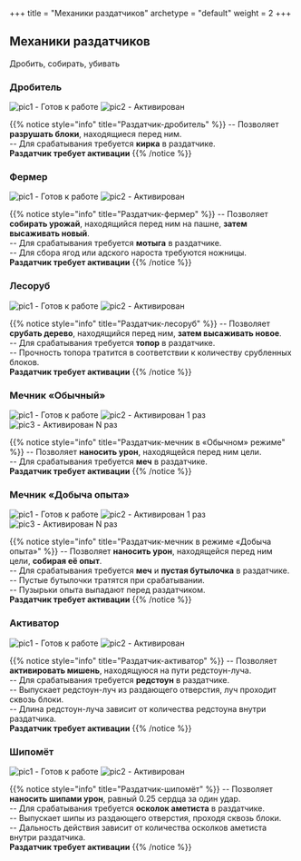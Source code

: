 +++
title = "Механики раздатчиков"
archetype = "default"
weight = 2
+++

## Механики раздатчиков
<gray>Дробить, собирать, убивать</gray>

### Дробитель
![pic1 - Готов к работе](/images/dispensers/miner.png?classes=inline)
![pic2 - Активирован](/images/dispensers/miner-activated.png?classes=inline)

{{% notice style="info" title="Раздатчик-дробитель" %}}
-- Позволяет **разрушать блоки**, находящиеся перед ним.\
-- Для срабатывания требуется **кирка** в раздатчике.\
<blue><i class="fa-solid fa-circle-exclamation fa-xs scale"></i> **Раздатчик требует активации**</blue>
{{% /notice %}}

### Фермер
![pic1 - Готов к работе](/images/dispensers/farmer.png?classes=inline)
![pic2 - Активирован](/images/dispensers/farmer-activated.png?classes=inline)

{{% notice style="info" title="Раздатчик-фермер" %}}
-- Позволяет **собирать урожай**, находящийся перед ним на пашне, **затем высаживать новый**.\
-- Для срабатывания требуется **мотыга** в раздатчике.\
-- Для сбора ягод или адского нароста требуются ножницы.\
<blue><i class="fa-solid fa-circle-exclamation fa-xs scale"></i> **Раздатчик требует активации**</blue>
{{% /notice %}}

### Лесоруб
![pic1 - Готов к работе](/images/dispensers/woodcutter.png?classes=inline)
![pic2 - Активирован](/images/dispensers/woodcutter-activated.png?classes=inline)

{{% notice style="info" title="Раздатчик-лесоруб" %}}
-- Позволяет **срубать дерево**, находящийся перед ним, **затем высаживать новое**.\
-- Для срабатывания требуется **топор** в раздатчике.\
-- Прочность топора тратится в соответствии к количеству срубленных блоков.\
<blue><i class="fa-solid fa-circle-exclamation fa-xs scale"></i> **Раздатчик требует активации**</blue>
{{% /notice %}}

### Мечник «Обычный»
![pic1 - Готов к работе](/images/dispensers/sword.png?classes=inline)
![pic2 - Активирован 1 раз](/images/dispensers/sword-1-activated.png?classes=inline)
![pic3 - Активирован N раз](/images/dispensers/sword-n-activated.png?classes=inline)

{{% notice style="info" title="Раздатчик-мечник в «Обычном» режиме" %}}
-- Позволяет **наносить урон**, находящейся перед ним цели.\
-- Для срабатывания требуется **меч** в раздатчике.\
<blue><i class="fa-solid fa-circle-exclamation fa-xs scale"></i> **Раздатчик требует активации**</blue>
{{% /notice %}}

### Мечник «Добыча опыта»
![pic1 - Готов к работе](/images/dispensers/sword-exp.png?classes=inline)
![pic2 - Активирован 1 раз](/images/dispensers/sword-exp-1-activated.png?classes=inline)
![pic3 - Активирован N раз](/images/dispensers/sword-exp-n-activated.png?classes=inline)

{{% notice style="info" title="Раздатчик-мечник в режиме «Добыча опыта»" %}}
-- Позволяет **наносить урон**, находящейся перед ним цели, **собирая её опыт**.\
-- Для срабатывания требуется **меч** и **пустая бутылочка** в раздатчике.\
-- Пустые бутылочки тратятся при срабатывании.\
-- Пузырьки опыта выпадают перед раздатчиком.\
<blue><i class="fa-solid fa-circle-exclamation fa-xs scale"></i> **Раздатчик требует активации**</blue>
{{% /notice %}}

### Активатор
![pic1 - Готов к работе](/images/none.jpg?classes=inline)
![pic2 - Активирован](/images/none.jpg?classes=inline)

{{% notice style="info" title="Раздатчик-активатор" %}}
-- Позволяет **активировать мишень**, находящуюся на пути редстоун-луча.\
-- Для срабатывания требуется **редстоун** в раздатчике.\
-- Выпускает редстоун-луч из раздающего отверстия, луч проходит сквозь блоки.\
-- Длина редстоун-луча зависит от количества редстоуна внутри раздатчика.\
<blue><i class="fa-solid fa-circle-exclamation fa-xs scale"></i> **Раздатчик требует активации**</blue>
{{% /notice %}}


### Шипомёт
![pic1 - Готов к работе](/images/none.jpg?classes=inline)
![pic2 - Активирован](/images/none.jpg?classes=inline)

{{% notice style="info" title="Раздатчик-шипомёт" %}}
-- Позволяет **наносить шипами урон**, равный 0.25 сердца за один удар.\
-- Для срабатывания требуется **осколок аметиста** в раздатчике.\
-- Выпускает шипы из раздающего отверстия, проходя сквозь блоки. \
-- Дальность действия зависит от количества осколков аметиста внутри раздатчика.\
<blue><i class="fa-solid fa-circle-exclamation fa-xs scale"></i> **Раздатчик требует активации**</blue>
{{% /notice %}}
